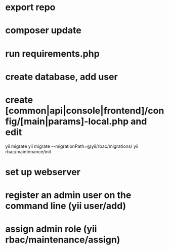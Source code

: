 # export repo
# composer update
# run requirements.php
# create database, add user
# create [common|api|console|frontend]/config/[main|params]-local.php and edit

yii migrate
yii migrate --migrationPath=@yii/rbac/migrations/
yii rbac/maintenance/init

# set up webserver

# register an admin user on the command line (yii user/add)
# assign admin role (yii rbac/maintenance/assign)
